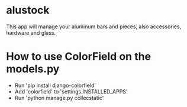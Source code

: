 # alustock
This app will manage your aluminum bars and pieces, also accessories, hardware and glass.

# How to use ColorField on the models.py
* Run 'pip install django-colorfield'
* Add 'colorfield' to 'settings.INSTALLED_APPS'
* Run 'python manage.py collecstatic'